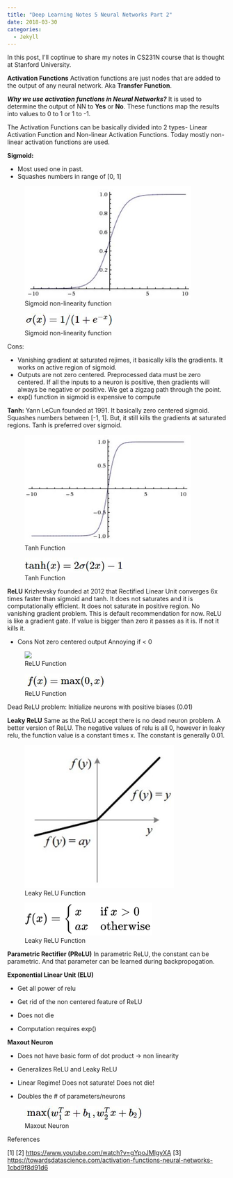 ```yaml
---
title: "Deep Learning Notes 5 Neural Networks Part 2"
date: 2018-03-30
categories: 
  - Jekyll
---
```


In this post, I'll coptinue to share my notes in CS231N course that is thought at Stanford University. 

**Activation Functions**
Activation functions are just nodes that are added to the output of any neural network. Aka **Transfer Function**. 

***Why we use activation functions in Neural Networks?***
It is used to determine the output of NN to **Yes** or **No**. These functions map the results into values to 0 to 1 or 1 to -1. 

The Activation Functions can be basically divided into 2 types- Linear Activation Function and Non-linear Activation Functions. Today mostly non-linear activation functions are used. 

**Sigmoid:**
- Most used one in past. 
- Squashes numbers in range of [0, 1]

<figure>
    <a href="/assets/images/sigmoid.jpeg"><img src="/assets/images/sigmoid.jpeg"></a>
    <figcaption>Sigmoid non-linearity function</figcaption>
</figure>

<figure>
    <a href="/assets/images/sigmoid_function.jpeg"><img src="/assets/images/sigmoid_function.jpeg"></a>
    <figcaption>Sigmoid non-linearity function</figcaption>
</figure>

Cons:
- Vanishing gradient at saturated rejimes, it basically kills the gradients. It works on active region of sigmoid. 
- Outputs are not zero centered. Preprocessed data must be zero centered. If all the inputs to a neuron is positive, then gradients will always be negative or positive. We get a zigzag path through the point.
- exp() function in sigmoid is expensive to compute


**Tanh:**
Yann LeCun founded at 1991. It basically zero centered sigmoid. Squashes numbers between [-1, 1]. But, it still kills the gradients at saturated regions. Tanh is preferred over sigmoid. 

<figure>
    <a href="/assets/images/tanh.jpeg"><img src="/assets/images/tanh.jpeg"></a>
    <figcaption>Tanh Function</figcaption>
</figure>

<figure>
    <a href="/assets/images/tanh_function.jpeg"><img src="/assets/images/tanh_function.jpeg"></a>
    <figcaption>Tanh Function</figcaption>
</figure>

**ReLU**
Krizhevsky founded at 2012 that Rectified Linear Unit converges 6x times faster than sigmoid and tanh. It does not saturates and it is computationally efficient. It does not saturate in positive region. No vanishing gradient problem. This is default recommendation for now. ReLU is like a gradient gate. If value is bigger than zero it passes as it is. If not it kills it.

- Cons
Not zero centered output
Annoying if < 0

<figure>
    <a href="/assets/images/relu.jpeg"><img src="/assets/images/relu.jpeg"></a>
    <figcaption>ReLU Function</figcaption>
</figure>

<figure>
    <a href="/assets/images/relu_function.jpeg"><img src="/assets/images/relu_function.jpeg"></a>
    <figcaption>ReLU Function</figcaption>
</figure>

Dead ReLU problem: 
Initialize neurons with positive biases (0.01)

**Leaky ReLU**
Same as the ReLU accept there is no dead neuron problem. A better version of ReLU. The negative values of relu is all 0, however in leaky relu, the function value is a constant times x. The constant is generally 0.01. 

<figure>
    <a href="/assets/images/leaky_relu.jpeg"><img src="/assets/images/leaky_relu.jpeg"></a>
    <figcaption>Leaky ReLU Function</figcaption>
</figure>

<figure>
    <a href="/assets/images/leaky_relu_function.svg"><img src="/assets/images/leaky_relu_function.svg"></a>
    <figcaption>Leaky ReLU Function</figcaption>
</figure>

**Parametric Rectifier (PReLU)**
In parametric ReLU, the constant can be parametric. And that parameter can be learned during backpropogation. 

**Exponential Linear Unit (ELU)**
- Get all power of relu
- Get rid of the non centered feature of ReLU
- Does not die

- Computation requires exp()

**Maxout Neuron**
- Does not have basic form of dot product -> non linearity
- Generalizes ReLU and Leaky ReLU
- Linear Regime! Does not saturate! Does not die!

- Doubles the # of parameters/neurons

<figure>
    <a href="/assets/images/maxout.jpeg"><img src="/assets/images/maxout.jpeg"></a>
    <figcaption>Maxout Neuron</figcaption>
</figure>

References 

[1] 
[2] https://www.youtube.com/watch?v=gYpoJMlgyXA
[3] https://towardsdatascience.com/activation-functions-neural-networks-1cbd9f8d91d6